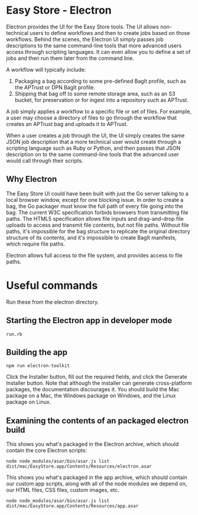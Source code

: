 # Easy Store - Electron

Electron provides the UI for the Easy Store tools. The UI allows non-technical users to define workflows and then to create jobs based on those workflows. Behind the scenes, the Electron UI simply passes job descriptions to the same command-line tools that more advanced users access through scripting languages. It can even allow you to define a set of jobs and then run them later from the command line.

A workflow will typically include:

1. Packaging a bag according to some pre-defined BagIt profile, such as the APTrust or DPN BagIt profile.
2. Shipping that bag off to some remote storage area, such as an S3 bucket, for preservation or for ingest into a repository such as APTrust.

A job simply applies a workflow to a specific file or set of files. For example, a user may choose a directory of files to go through the workflow that creates an APTrust bag and uploads it to APTrust.

When a user creates a job through the UI, the UI simply creates the same JSON job description that a more technical user would create through a scripting language such as Ruby or Python, and then passes that JSON description on to the same command-line tools that the advanced user would call through their scripts.

## Why Electron

The Easy Store UI could have been built with just the Go server talking to a local browser window, except for one blocking issue. In order to create a bag, the Go packager must know the full path of every file going into the bag. The current W3C specification forbids browsers from transmitting file paths. The HTML5 specification allows file inputs and drag-and-drop file uploads to access and transmit file contents, but not file paths. Without file paths, it's impossible for the bag structure to replicate the original directory structure of its contents, and it's impossible to create BagIt manifests, which require file paths.

Electron allows full access to the file system, and provides access to file paths.

# Useful commands

Run these from the electron directory.

## Starting the Electron app in developer mode

`run.rb`

## Building the app

`npm run electron-toolkit`

Click the Installer button, fill out the required fields, and click the Generate Installer button. Note that although the installer can generate cross-platform packages, the documentation discourages it. You should build the Mac package on a Mac, the Windows package on Windows, and the Linux package on Linux.

## Examining the contents of an packaged electron build

This shows you what's packaged in the Electron archive, which should contain the core Electron scripts:

`node node_modules/asar/bin/asar.js list dist/mac/EasyStore.app/Contents/Resources/electron.asar`

This shows you what's packaged in the app archive, which should contain our custom app scripts, along with all of the node modules we depend on, our HTML files, CSS files, custom images, etc.

`node node_modules/asar/bin/asar.js list dist/mac/EasyStore.app/Contents/Resources/app.asar`
